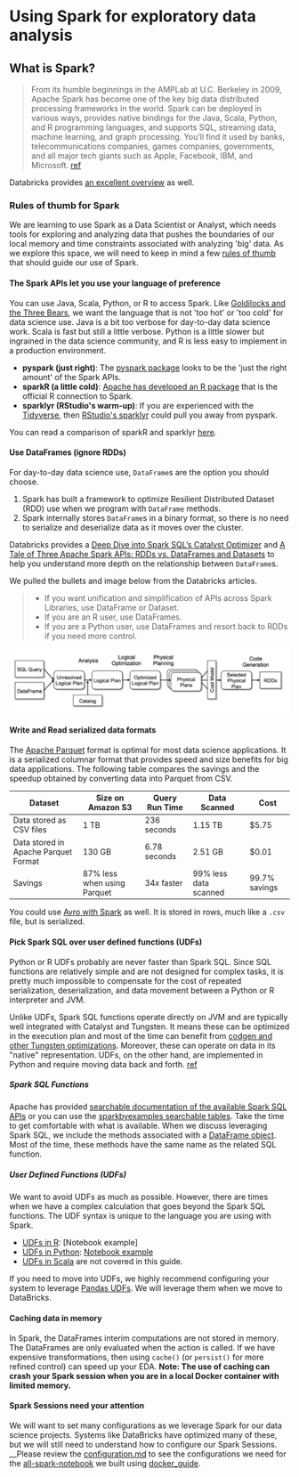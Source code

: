 # Using Spark for exploratory data analysis

## What is Spark?

> From its humble beginnings in the AMPLab at U.C. Berkeley in 2009, Apache Spark has become one of the key big data distributed processing frameworks in the world. Spark can be deployed in various ways, provides native bindings for the Java, Scala, Python, and R programming languages, and supports SQL, streaming data, machine learning, and graph processing. You’ll find it used by banks, telecommunications companies, games companies, governments, and all major tech giants such as Apple, Facebook, IBM, and Microsoft. [ref](https://www.infoworld.com/article/3236869/what-is-apache-spark-the-big-data-platform-that-crushed-hadoop.html)

Databricks provides [an excellent overview](https://databricks.com/spark/about) as well.
### Rules of thumb for Spark

We are learning to use Spark as a Data Scientist or Analyst, which needs tools for exploring and analyzing data that pushes the boundaries of our local memory and time constraints associated with analyzing 'big' data.  As we explore this space, we will need to keep in mind a few [rules of thumb](https://en.wikipedia.org/wiki/Rule_of_thumb) that should guide our use of Spark.
#### The Spark APIs let you use your language of preference

You can use Java, Scala, Python, or R to access Spark.  Like [Goldilocks and the Three Bears](https://en.wikipedia.org/wiki/Goldilocks_principle), we want the language that is not 'too hot' or 'too cold' for data science use.  Java is a bit too verbose for day-to-day data science work. Scala is fast but still a little verbose. Python is a little slower but ingrained in the data science community, and R is less easy to implement in a production environment.  

- __pyspark (just right)__: The [pyspark package](https://spark.apache.org/docs/latest/api/python/index.html) looks to be the 'just the right amount' of the Spark APIs.  
- __sparkR (a little cold)__: [Apache has developed an R package](https://spark.apache.org/docs/latest/sparkr.html) that is the official R connection to Spark.
- __sparklyr (RStudio's warm-up)__: If you are experienced with the [Tidyverse](https://www.tidyverse.org/), then [RStudio's sparklyr](https://spark.rstudio.com/) could pull you away from pyspark.

You can read a comparison of sparkR and sparklyr [here](https://developpaper.com/deep-comparative-data-science-toolbox-sparkr-vs-sparklyr/).

#### Use DataFrames (ignore RDDs)

For day-to-day data science use, `DataFrame`s are the option you should choose.  

1. Spark has built a framework to optimize Resilient Distributed Dataset (RDD) use when we program with `DataFrame` methods.
2. Spark internally stores `DataFrame`s in a binary format, so there is no need to serialize and deserialize data as it moves over the cluster.

Databricks provides a [Deep Dive into Spark SQL’s Catalyst Optimizer](https://databricks.com/blog/2015/04/13/deep-dive-into-spark-sqls-catalyst-optimizer.html) and [A Tale of Three Apache Spark APIs: RDDs vs. DataFrames and Datasets](https://databricks.com/blog/2016/07/14/a-tale-of-three-apache-spark-apis-rdds-dataframes-and-datasets.html) to help you understand more depth on the relationship between `DataFrame`s.

We pulled the bullets and image below from the Databricks articles.

> - If you want unification and simplification of APIs across Spark Libraries, use DataFrame or Dataset.
> - If you are an R user, use DataFrames.
> - If you are a Python user, use DataFrames and resort back to RDDs if you need more control.

![](spark_sql_dataframe_rdd.png)
#### Write and Read serialized data formats

The [Apache Parquet](https://databricks.com/glossary/what-is-parquet) format is optimal for most data science applications. It is a serialized columnar format that provides speed and size benefits for big data applications. The following table compares the savings and the speedup obtained by converting data into Parquet from CSV.

| Dataset                              | Size on Amazon S3           | Query Run Time | Data Scanned          | Cost          |
| ------------------------------------ | --------------------------- | -------------- | --------------------- | ------------- |
| Data stored as CSV files             | 1 TB                        | 236 seconds    | 1.15 TB               | $5.75         |
| Data stored in Apache Parquet Format | 130 GB                      | 6.78 seconds   | 2.51 GB               | $0.01         |
| Savings                              | 87% less when using Parquet | 34x faster     | 99% less data scanned | 99.7% savings |

You could use [Avro with Spark](https://spark.apache.org/docs/latest/sql-data-sources-avro.html) as well.  It is stored in rows, much like a `.csv` file, but is serialized.
#### Pick Spark SQL over user defined functions (UDFs)

Python or R UDFs probably are never faster than Spark SQL. Since SQL functions are relatively simple and are not designed for complex tasks, it is pretty much impossible to compensate for the cost of repeated serialization, deserialization, and data movement between a Python or R interpreter and JVM.

Unlike UDFs, Spark SQL functions operate directly on JVM and are typically well integrated with Catalyst and Tungsten. It means these can be optimized in the execution plan and most of the time can benefit from [codgen and other Tungsten optimizations](https://databricks.com/blog/2015/04/28/project-tungsten-bringing-spark-closer-to-bare-metal.html). Moreover, these can operate on data in its "native" representation. UDFs, on the other hand, are implemented in Python and require moving data back and forth. [ref](https://stackoverflow.com/questions/38296609/spark-functions-vs-udf-performance)
##### Spark SQL Functions

Apache has provided [searchable documentation of the available Spark SQL APIs](https://spark.apache.org/docs/latest/api/sql/) or you can use the [sparkbyexamples searchable tables](https://sparkbyexamples.com/spark/spark-sql-functions/). Take the time to get comfortable with what is available. When we discuss leveraging Spark SQL, we include the methods associated with a [DataFrame object](https://spark.apache.org/docs/latest/api/python/pyspark.sql.html#pyspark.sql.DataFrame). Most of the time, these methods have the same name as the related SQL function.  
##### User Defined Functions (UDFs)

We want to avoid UDFs as much as possible. However, there are times when we have a complex calculation that goes beyond the Spark SQL functions.  The UDF syntax is unique to the language you are using with Spark.

- [UDFs in R](https://spark.apache.org/docs/latest/sparkr.html#applying-user-defined-function): [Notebook example]
- [UDFs in Python](https://docs.databricks.com/spark/latest/spark-sql/udf-python.html): [Notebook example](scripts/pyspark_udf.ipynb)
- [UDFs in Scala](https://docs.databricks.com/spark/latest/spark-sql/udf-scala.html) are not covered in this guide.

If you need to move into UDFs, we highly recommend configuring your system to leverage [Pandas UDFs](https://spark.apache.org/docs/latest/sql-pyspark-pandas-with-arrow.html#pandas-udfs-aka-vectorized-udfs).  We will leverage them when we move to DataBricks.

#### Caching data in memory 

In Spark, the DataFrames interim computations are not stored in memory. The DataFrames are only evaluated when the action is called. If we have expensive transformations, then using `cache()` (or `persist()` for more refined control) can speed up your EDA. __Note: The use of caching can crash your Spark session when you are in a local Docker container with limited memory.__

#### Spark Sessions need your attention

We will want to set many configurations as we leverage Spark for our data science projects.  Systems like DataBricks have optimized many of these, but we will still need to understand how to configure our Spark Sessions.  __Please review the [configuration.md](configuration.md) to see the configurations we need for the [all-spark-notebook](https://hub.docker.com/r/jupyter/all-spark-notebook) we built using [docker_guide](https://github.com/BYUI451/docker_guide).